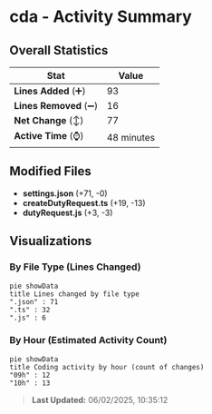 # cda - Activity Summary 

## Overall Statistics

| Stat                   | Value                                                             |
| ---------------------- | ----------------------------------------------------------------- |
| **Lines Added** (➕)   | 93                                          |
| **Lines Removed** (➖) | 16                                        |
| **Net Change** (↕)    | 77                |
| **Active Time** (⌚)   | 48 minutes |


## Modified Files
- **settings.json** (+71, -0)
- **createDutyRequest.ts** (+19, -13)
- **dutyRequest.js** (+3, -3)

## Visualizations

### By File Type (Lines Changed)

```mermaid
pie showData
title Lines changed by file type
".json" : 71
".ts" : 32
".js" : 6
```

### By Hour (Estimated Activity Count)

```mermaid
pie showData
title Coding activity by hour (count of changes)
"09h" : 12
"10h" : 13
```


> **Last Updated:** 06/02/2025, 10:35:12